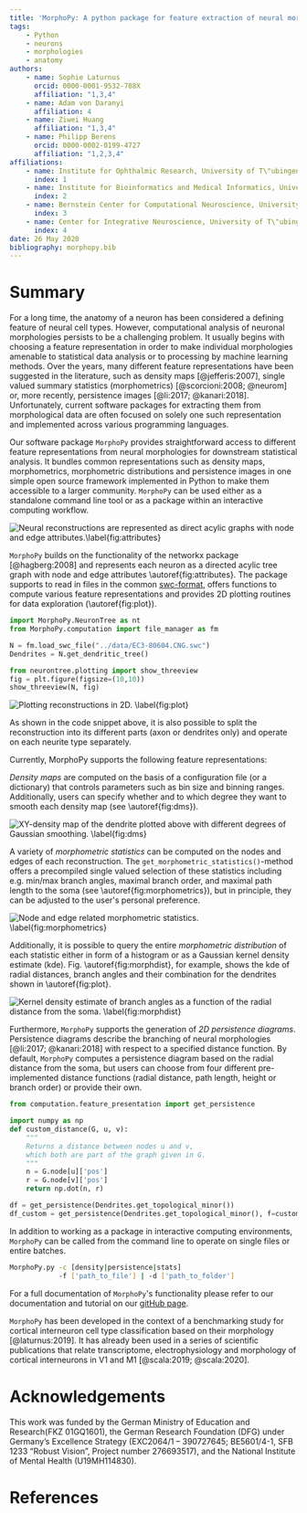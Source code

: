 ```yaml
---
title: 'MorphoPy: A python package for feature extraction of neural morphologies.'
tags:
    - Python
    - neurons
    - morphologies
    - anatomy
authors:
    - name: Sophie Laturnus
      orcid: 0000-0001-9532-788X
      affiliation: "1,3,4"
    - name: Adam von Daranyi
      affiliation: 4
    - name: Ziwei Huang
      affiliation: "1,3,4"
    - name: Philipp Berens
      orcid: 0000-0002-0199-4727
      affiliation: "1,2,3,4"
affiliations:
    - name: Institute for Ophthalmic Research, University of T\"ubingen, Germany
      index: 1
    - name: Institute for Bioinformatics and Medical Informatics, University of T\"ubingen, Germany
      index: 2
    - name: Bernstein Center for Computational Neuroscience, University of T\"ubingen, Germany
      index: 3
    - name: Center for Integrative Neuroscience, University of T\"ubingen, Germany
      index: 4
date: 26 May 2020
bibliography: morphopy.bib
---
```


# Summary

For a long time, the anatomy of a neuron has been considered a defining feature of neural cell types.
However, computational analysis of neuronal morphologies persists to be a challenging problem. It usually begins with choosing a
feature representation in order to make individual morphologies amenable to statistical data analysis or to processing by
machine learning methods. Over the years, many different feature representations have been suggested in the literature,
such as density maps [@jefferis:2007], single valued summary statistics (morphometrics) [@scorcioni:2008; @neurom] or,
more recently, persistence images [@li:2017; @kanari:2018].
Unfortunately, current software packages for extracting them from morphological data are often focused on solely one such
representation and implemented across various programming languages.

Our software package `MorphoPy` provides straightforward access to different feature representations from neural morphologies for
downstream statistical analysis. It bundles common representations such as density maps, morphometrics, morphometric distributions
and persistence images in one simple open source framework implemented in Python to make them accessible to a larger community.
`MorphoPy` can be used either as a standalone command line tool or as a package within an interactive computing workflow.

![Neural reconstructions are represented as direct acylic graphs with node and edge attributes.\label{fig:attributes}](./figures/Fig1_attributes_small.png)

`MorphoPy` builds on the functionality of the networkx package [@hagberg:2008] and represents each neuron as a directed
acylic tree graph with node and edge attributes \autoref{fig:attributes}. The package supports to read in files in the common
[swc-format](http://www.neuronland.org/NLMorphologyConverter/MorphologyFormats/SWC/Spec.html), offers functions to
compute various feature representations and provides 2D plotting routines for data exploration (\autoref{fig:plot}).
```python
import MorphoPy.NeuronTree as nt
from MorphoPy.computation import file_manager as fm

N = fm.load_swc_file("../data/EC3-80604.CNG.swc")
Dendrites = N.get_dendritic_tree()

from neurontree.plotting import show_threeview
fig = plt.figure(figsize=(10,10))
show_threeview(N, fig)
```

![Plotting reconstructions in 2D. \label{fig:plot}](./figures/threeview_dendrites.png)

As shown in the code snippet above, it is also possible to split the reconstruction into its different parts (axon or dendrites only)
and operate on each neurite type separately. 

Currently, MorphoPy supports the following feature representations:

_Density maps_ are computed on the basis of a configuration file (or a dictionary) that controls parameters such as bin size
and binning ranges. Additionally, users can specify whether and to which degree
they want to smooth each density map (see \autoref{fig:dms}).

![XY-density map of the dendrite plotted above with different degrees of Gaussian smoothing. \label{fig:dms}](./figures/density_map_smoothing.png)

A variety of _morphometric statistics_ can be computed on the nodes and edges of each reconstruction.
The `get_morphometric_statistics()`-method offers a precompiled single valued selection of these statistics including e.g.
min/max branch angles, maximal branch order, and maximal path length to the soma (see \autoref{fig:morphometrics}), but in principle, they can be adjusted to the user's personal preference.

![Node and edge related morphometric statistics. \label{fig:morphometrics}](./figures/fig_morphometrics.png)

Additionally, it is possible to query the entire _morphometric distribution_ of each statistic either in form of a histogram or as a
Gaussian kernel density estimate (kde). Fig. \autoref{fig:morphdist}, for example, shows the kde of radial distances, branch angles and their
combination for the dendrites shown in \autoref{fig:plot}.

![Kernel density estimate of branch angles as a function of the radial distance from the soma. \label{fig:morphdist}](./figures/2D_morph_dist.png)

Furthermore, `MorphoPy` supports the generation of _2D persistence diagrams_. Persistence diagrams describe the branching
of neural morphologies [@li:2017; @kanari:2018] with respect to a specified distance function. By default, `MorphoPy`
computes a persistence diagram based on the radial distance from the soma, but users can choose from four different
pre-implemented distance functions (radial distance, path length, height or branch order) or provide their own.

```python
from computation.feature_presentation import get_persistence

import numpy as np
def custom_distance(G, u, v):
    """
    Returns a distance between nodes u and v, 
    which both are part of the graph given in G.
    """
    n = G.node[u]['pos']
    r = G.node[v]['pos']
    return np.dot(n, r)

df = get_persistence(Dendrites.get_topological_minor())
df_custom = get_persistence(Dendrites.get_topological_minor(), f=custom_distance)
```

In addition to working as a package in interactive computing environments, `MorphoPy` can be called from the command line
to operate on single files or entire batches.
```bash
MorphoPy.py -c [density|persistence|stats] 
            -f ['path_to_file'] | -d ['path_to_folder']
```
For a full documentation of `MorphoPy`'s functionality please refer to our documentation and tutorial on our [gitHub page](https://github.com/berenslab/MorphoPy).

`MorphoPy` has been developed in the context of a benchmarking study for cortical interneuron cell type classification
based on their morphology [@laturnus:2019]. It has already been used in a series of scientific publications that relate
transcriptome, electrophysiology and morphology of cortical interneurons in V1 and M1 [@scala:2019; @scala:2020].

# Acknowledgements

This work was funded by the German Ministry of Education and Research(FKZ 01GQ1601), the German Research Foundation (DFG)
under Germany’s Excellence Strategy (EXC2064/1 – 390727645; BE5601/4-1, SFB 1233 “Robust Vision”, Project number 276693517),
and the National Institute of Mental Health (U19MH114830).

# References

